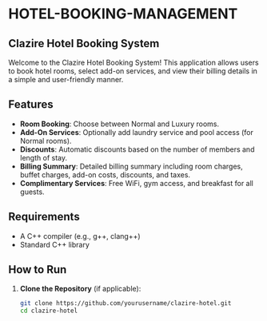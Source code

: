 # HOTEL-BOOKING-MANAGEMENT

## Clazire Hotel Booking System

Welcome to the Clazire Hotel Booking System! This application allows users to book hotel rooms, select add-on services, and view their billing details in a simple and user-friendly manner.

## Features

- **Room Booking**: Choose between Normal and Luxury rooms.
- **Add-On Services**: Optionally add laundry service and pool access (for Normal rooms).
- **Discounts**: Automatic discounts based on the number of members and length of stay.
- **Billing Summary**: Detailed billing summary including room charges, buffet charges, add-on costs, discounts, and taxes.
- **Complimentary Services**: Free WiFi, gym access, and breakfast for all guests.

## Requirements

- A C++ compiler (e.g., g++, clang++)
- Standard C++ library

## How to Run

1. **Clone the Repository** (if applicable):
   ```bash
   git clone https://github.com/yourusername/clazire-hotel.git
   cd clazire-hotel
